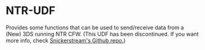 # NTR-UDF
Provides some functions that can be used to send/receive data from a (New) 3DS running NTR CFW.
(This UDF has been discontinued. If you want more info, check [Snickerstream's Github repo.](https://github.com/RattletraPM/Snickerstream))

